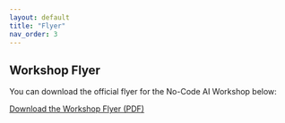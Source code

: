 ```yaml
---
layout: default
title: "Flyer"
nav_order: 3
---
```


## Workshop Flyer

You can download the official flyer for the No-Code AI Workshop below:

[Download the Workshop Flyer (PDF)](/dataset/flyer.pdf)

